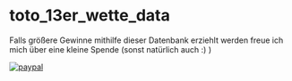 # toto_13er_wette_data

Falls größere Gewinne mithilfe dieser Datenbank erziehlt werden freue ich mich über eine kleine Spende (sonst natürlich auch :) )

[![paypal](https://www.paypalobjects.com/en_US/i/btn/btn_donateCC_LG.gif)](d_lincke@gmx.de)


